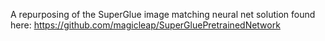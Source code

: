 A repurposing of the SuperGlue image matching neural net solution found here:
https://github.com/magicleap/SuperGluePretrainedNetwork
